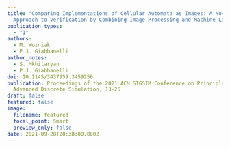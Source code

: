 ```yaml
---
title: "Comparing Implementations of Cellular Automata as Images: A Novel
  Approach to Verification by Combining Image Processing and Machine Learning"
publication_types:
  - "1"
authors:
  - M. Wozniak
  - P.J. Giabbanelli
author_notes:
  - S. Mkhitaryan
  - P.J. Giabbanelli
doi: 10.1145/3437959.3459256
publication: Proceedings of the 2021 ACM SIGSIM Conference on Principles of
  Advanced Discrete Simulation, 13-25
draft: false
featured: false
image:
  filename: featured
  focal_point: Smart
  preview_only: false
date: 2021-09-28T20:38:00.000Z
---
```

